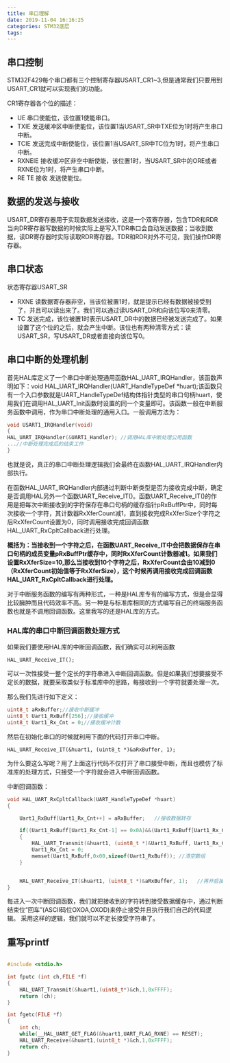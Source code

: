 ```yaml
---
title: 串口理解
date: 2019-11-04 16:16:25
categories: STM32底层
tags:
---
```


## 串口控制

STM32F429每个串口都有三个控制寄存器USART_CR1~3,但是通常我们只要用到USART_CR1就可以实现我们的功能。

CR1寄存器各个位的描述：

- UE 串口使能位，该位置1使能串口。
- TXIE 发送缓冲区中断使能位，该位置1当USART_SR中TXE位为1时将产生串口中断。
- TCIE 发送完成中断使能位，该位置1当USART_SR中TC位为1时，将产生串口中断。
- RXNEIE 接收缓冲区非空中断使能，该位置1时，当USART_SR中的ORE或者RXNE位为1时，将产生串口中断。
- RE TE 接收 发送使能位。

## 数据的发送与接收

USART_DR寄存器用于实现数据发送接收，这是一个双寄存器，包含TDR和RDR当向DR寄存器写数据的时候实际上是写入TDR串口会自动发送数据；当收到数据，读DR寄存器时实际读取RDR寄存器。TDR和RDR对外不可见，我们操作DR寄存器。

## 串口状态

状态寄存器USART_SR

- RXNE 读数据寄存器非空，当该位被置1时，就是提示已经有数据被接受到了，并且可以读出来了。我们可以通过读USART_DR和向该位写0来清零。
- TC 发送完成，该位被置1时表示USART_DR中的数据已经被发送完成了。如果设置了这个位的之后，就会产生中断。该位也有两种清零方式：读USART_SR，写USART_DR或者直接向该位写0。

## 串口中断的处理机制

首先HAL库定义了一个串口中断处理通用函数HAL_UART_IRQHandler，该函数声明如下：void HAL_UART_IRQHandler(UART_HandleTypeDef *huart);该函数只有一个入口参数就是UART_HandleTypeDef结构体指针类型的串口句柄huart，使用我们在调用HAL_UART_Init函数时设置的同一个变量即可。该函数一般在中断服务函数中调用，作为串口中断处理的通用入口。一般调用方法为：

``` c
void USART1_IRQHandler(void)
{
HAL_UART_IRQHandler(&UART1_Handler); //调用HAL库中断处理公用函数
...//中断处理完成后的结束工作
}
```

也就是说，真正的串口中断处理逻辑我们会最终在函数HAL_UART_IRQHandler内部执行。

在函数HAL_UART_IRQHandler内部通过判断中断类型是否为接收完成中断，确定是否调用HAL另外一个函数UART_Receive_IT()。函数UART_Receive_IT()的作用是把每次中断接收到的字符保存在串口句柄的缓存指针pRxBuffPtr中，同时每次接收一个字符，其计数器RxXferCount减1，直到接收完成RxXferSize个字符之后RxXferCount设置为0，同时调用接收完成回调函数HAL_UART_RxCpltCallback进行处理。

**概括为：当接收到一个字符之后，在函数UART_Receive_IT中会把数据保存在串口句柄的成员变量pRxBuffPtr缓存中，同时RxXferCount计数器减1。如果我们设置RxXferSize=10,那么当接收到10个字符之后，RxXferCount会由10减到0（RxXferCount初始值等于RxXferSize），这个时候再调用接收完成回调函数HAL_UART_RxCpltCallback进行处理。**

对于中断服务函数的编写有两种形式，一种是HAL库专有的编写方式，但是会显得比较臃肿而且代码效率不高。另一种是与标准库相同的方式编写自己的终端服务函数也就是不调用回调函数。这里我写的还是HAL库的方式。

### HAL库的串口中断回调函数处理方式

如果我们要使用HAL库的中断回调函数，我们确实可以利用函数

`HAL_UART_Receive_IT();`

可以一次性接受一整个定长的字符串进入中断回调函数。但是如果我们想要接受不定长的数据，就要采取类似于标准库中的思路，每接收到一个字符就要处理一次。

那么我们先进行如下定义：

``` C
uint8_t aRxBuffer;//接收中断缓冲
uint8_t Uart1_RxBuff[256];//接收缓冲
uint8_t Uart1_Rx_Cnt = 0;//接收缓冲计数
```

然后在初始化串口的时候就利用下面的代码打开串口中断。

`HAL_UART_Receive_IT(&huart1, (uint8_t *)&aRxBuffer, 1);`

为什么要这么写呢？用了上面这行代码不仅打开了串口接受中断，而且也模仿了标准库的处理方式，只接受一个字符就会进入中断回调函数。

中断回调函数：

``` C
void HAL_UART_RxCpltCallback(UART_HandleTypeDef *huart)
{

    Uart1_RxBuff[Uart1_Rx_Cnt++] = aRxBuffer;   //接收数据转存

    if((Uart1_RxBuff[Uart1_Rx_Cnt-1] == 0x0A)&&(Uart1_RxBuff[Uart1_Rx_Cnt-2] == 0x0D)) //判断结束位
    {
        HAL_UART_Transmit(&huart1, (uint8_t *)&Uart1_RxBuff, Uart1_Rx_Cnt,0xFFFF); //将收到的信息发送出去
        Uart1_Rx_Cnt = 0;
        memset(Uart1_RxBuff,0x00,sizeof(Uart1_RxBuff)); //清空数组
    }


    HAL_UART_Receive_IT(&huart1, (uint8_t *)&aRxBuffer, 1);   //再开启接收中断
}
```

每进入一次中断回调函数，我们就把接收到的字符转到接受数据缓存中，通过判断结束位“回车”(ASCII码位OXOA,OXOD)来停止接受并且执行我们自己的代码逻辑。
采用这样的逻辑，我们就可以不定长接受字符串了。

## 重写printf

``` c

#include <stdio.h>

int fputc (int ch,FILE *f)
{
	HAL_UART_Transmit(&huart1,(uint8_t*)&ch,1,0xFFFF);
	return (ch);
}

int fgetc(FILE *f)
{
	int ch;
	while(__HAL_UART_GET_FLAG(&huart1,UART_FLAG_RXNE) == RESET);
	HAL_UART_Receive(&huart1,(uint8_t *)&ch,1,0xFFFF);
	return ch;
}

```